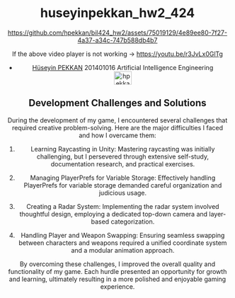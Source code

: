 


<div align="center">
  
 # huseyinpekkan_hw2_424
 

https://github.com/hpekkan/bil424_hw2/assets/75019129/4e89ee80-7f27-4a37-a34c-747b588db4b7

If the above video player is not working -> https://youtu.be/r3JvLx0GlTg

<ul>
  <li> <a href="https://github.com/hpekkan">Hüseyin PEKKAN</a> 201401016 Artificial Intelligence Engineering</li>
 <a href="https://linkedin.com/in/hpekkan" target="blank"><img align="center" src="https://raw.githubusercontent.com/rahuldkjain/github-profile-readme-generator/master/src/images/icons/Social/linked-in-alt.svg" alt="hpekkan" height="30" width="40" /></a>
</ul>

#### <p >

## Development Challenges and Solutions

During the development of my game, I encountered several challenges that required creative problem-solving. Here are the major difficulties I faced and how I overcame them:

1. Learning Raycasting in Unity: Mastering raycasting was initially challenging, but I persevered through extensive self-study, documentation research, and practical exercises.

2. Managing PlayerPrefs for Variable Storage: Effectively handling PlayerPrefs for variable storage demanded careful organization and judicious usage.

3. Creating a Radar System: Implementing the radar system involved thoughtful design, employing a dedicated top-down camera and layer-based categorization.

4. Handling Player and Weapon Swapping: Ensuring seamless swapping between characters and weapons required a unified coordinate system and a modular animation approach.
   
By overcoming these challenges, I improved the overall quality and functionality of my game. Each hurdle presented an opportunity for growth and learning, ultimately resulting in a more polished and enjoyable gaming experience.


</div>
